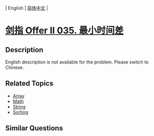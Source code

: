 
| English | [简体中文](README.md) |

# [剑指 Offer II 035. 最小时间差](https://leetcode-cn.com/problems/569nqc/)

## Description

<p>English description is not available for the problem. Please switch to Chinese.</p>


## Related Topics

- [Array](https://leetcode-cn.com/tag/array)
- [Math](https://leetcode-cn.com/tag/math)
- [String](https://leetcode-cn.com/tag/string)
- [Sorting](https://leetcode-cn.com/tag/sorting)

## Similar Questions


